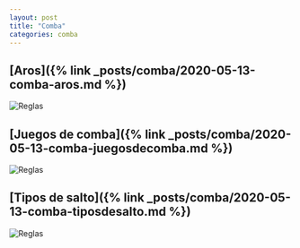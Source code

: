 ```yaml
---
layout: post
title: "Comba"
categories: comba
---
```


## [Aros]({% link _posts/comba/2020-05-13-comba-aros.md %})
![Reglas](../images/comba-aros-pestana.jpg)

## [Juegos de comba]({% link _posts/comba/2020-05-13-comba-juegosdecomba.md %})
![Reglas](../images/comba_juegosdecomba_pestana.png)

## [Tipos de salto]({% link _posts/comba/2020-05-13-comba-tiposdesalto.md %})
![Reglas](../images/comba_tiposdesalto_pestana.jpg)

